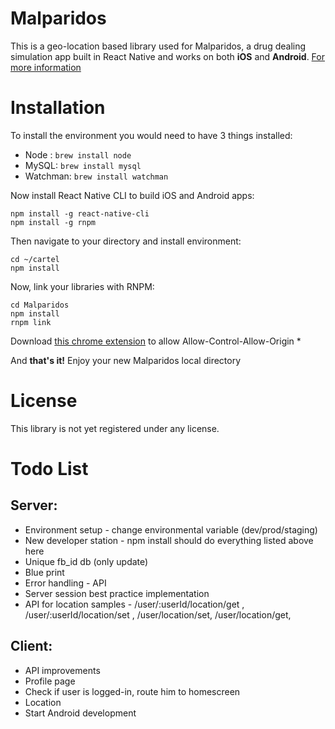 Malparidos
======

This is a geo-location based library used for Malparidos, a drug dealing simulation app built in React Native and works on both **iOS** and **Android**.
[For more information](https://www.malparidos.com/)

Installation
======

To install the environment you would need to have 3 things installed:

* Node : `brew install node`
* MySQL: `brew install mysql`
* Watchman: `brew install watchman`

Now install React Native CLI to build iOS and Android apps:
```
npm install -g react-native-cli
npm install -g rnpm
```

Then navigate to your directory and install environment:
```
cd ~/cartel
npm install
```

Now, link your libraries with RNPM:
```
cd Malparidos
npm install
rnpm link
```

Download [this chrome extension](https://chrome.google.com/webstore/detail/allow-control-allow-origi/nlfbmbojpeacfghkpbjhddihlkkiljbi?hl=en) to allow Allow-Control-Allow-Origin *

And **that's it!** Enjoy your new Malparidos local directory

License
======
This library is not yet registered under any license.


Todo List
======

## Server:

* Environment setup - change environmental variable (dev/prod/staging)
* New developer station - npm install should do everything listed above here
* Unique fb_id db (only update)
* Blue print
* Error handling - API
* Server session best practice implementation
* API for location samples - /user/:userId/location/get , /user/:userId/location/set , /user/location/set, /user/location/get,

## Client:

* API improvements
* Profile page
* Check if user is logged-in, route him to homescreen
* Location
* Start Android development
